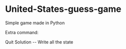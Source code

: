 # United-States-guess-game

Simple game made in Python

Extra command:

Quit
Solution -- Write all the state
